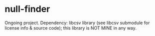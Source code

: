 # null-finder
Ongoing project.
Dependency: libcsv library (see libcsv submodule for license info & source code); this library is NOT MINE in any way.
